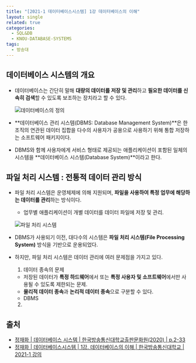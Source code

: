 ```yaml
---
title: "[2021-1 데이터베이스시스템] 1강 데이터베이스의 이해"
layout: single
related: true
categories:
  - SQL&DB
  - KNOU-DATABASE-SYSTEMS
tags:
  - 방송대
---
```


## 데이터베이스 시스템의 개요
- 데이터베이스는 간단히 말해 **대량의 데이터를 저장 및 관리**하고 **필요한 데이터를 신속히 검색**할 수 있도록 보조하는 장치라고 할 수 있다.

  ![데이터베이스의 정의]()
  
- **데이터베이스 관리 시스템(DBMS: Database Management System)**은 한 조직의 연관된 데이터 집합을 다수의 사용자가 공용으로 사용하기 위해 통합 저장하는 소프트웨어 패키지이다.
- DBMS와 함께 사용자에게 서비스 형태로 제공되는 애플리케이션이 포함된 일체의 시스템을 **데이터베이스 시스템(Database System)**이라고 한다.

## 파일 처리 시스템 : 전통적 데이터 관리 방식
- 파일 처리 시스템은 운영체제에 의해 지원되며, **파일을 사용하여 특정 업무에 해당하는 데이터를 관리**하는 방식이다.
  - 업무별 애플리케이션이 개별 데이터를 데이터 파일에 저장 및 관리. 

  ![파일 처리 시스템]()

- DBMS가 사용되기 이전, 대다수의 시스템은 **파일 처리 시스템(File Processing System)** 방식을 기반으로 운용되었다.
- 하지만, 파일 처리 시스템은 데이터 관리에 여러 문제점을 가지고 있다.
  1. 데이터 종속의 문제
    - 저장된 데이터가 **특정 하드웨어**에서 또는 **특정 사용자 및 소프트웨어**에서만 사용될 수 있도록 제한되는 문제.
    - **물리적 데이터 종속**과 **논리적 데이터 종속**으로 구분할 수 있다.
    - DBMS
  2. 

 
## 출처
- [정재화 \| 데이터베이스 시스템 \| 한국방송통신대학교출판문화원(2020) \| p.2-33](https://press.knou.ac.kr/goods/textBookView.do?condCmdtCode=9788920035500&condLscValue=001&condYr=&condSmst=)
- [정재화 \| 데이터베이스시스템 \| 1강. 데이터베이스의 이해 \| 한국방송통신대학교 \| 2021-1 강의](https://ucampus.knou.ac.kr/ekp/user/course/initUCRCourse.sdo?pageIndex=1&recordCountPerPage=4&sbjtId=KNOU1411001&cntsId=KNOU1411&atlcNo=6889724&tespNo=&lectPldcTocNo=&examApexNo=&burSbjtCd=&tabNo=01&curSbjtId=&curLectPldcTocNo=&systemDiv=H&searchCntsCateNo=34&searchShgr=&searchSeme=&epTicket=LOG)
